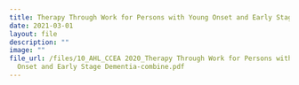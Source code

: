 ```yaml
---
title: Therapy Through Work for Persons with Young Onset and Early Stage Dementia
date: 2021-03-01
layout: file
description: ""
image: ""
file_url: /files/10_AHL_CCEA 2020_Therapy Through Work for Persons with Young
  Onset and Early Stage Dementia-combine.pdf
---
```

